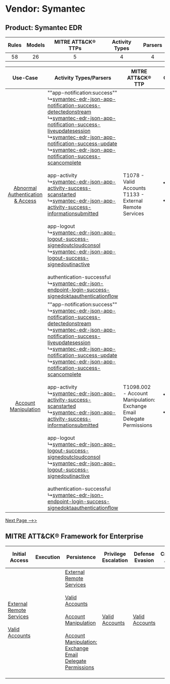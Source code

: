 Vendor: Symantec
================
Product: Symantec EDR
---------------------
| Rules | Models | MITRE ATT&CK® TTPs | Activity Types | Parsers |
|:-----:|:------:|:------------------:|:--------------:|:-------:|
|  58   |   26   |         5          |       4        |    4    |

|    Use-Case    | Activity Types/Parsers    | MITRE ATT&CK® TTP    | Content    |
|:----:| ---- | ---- | ---- |
| [Abnormal Authentication & Access](../../../UseCases/uc_abnormal_authentication_&_access.md) |  ""app-notification:success""<br> ↳[symantec-edr-json-app-notification-success-detectedonstream](Ps/pC_symantecedrjsonappnotificationsuccessdetectedonstream.md)<br> ↳[symantec-edr-json-app-notification-success-liveupdatesession](Ps/pC_symantecedrjsonappnotificationsuccessliveupdatesession.md)<br> ↳[symantec-edr-json-app-notification-success-update](Ps/pC_symantecedrjsonappnotificationsuccessupdate.md)<br> ↳[symantec-edr-json-app-notification-success-scancomplete](Ps/pC_symantecedrjsonappnotificationsuccessscancomplete.md)<br><br> app-activity<br> ↳[symantec-edr-json-app-activity-success-scanstarted](Ps/pC_symantecedrjsonappactivitysuccessscanstarted.md)<br> ↳[symantec-edr-json-app-activity-success-informationsubmitted](Ps/pC_symantecedrjsonappactivitysuccessinformationsubmitted.md)<br><br> app-logout<br> ↳[symantec-edr-json-app-logout-success-signedoutcloudconsol](Ps/pC_symantecedrjsonapplogoutsuccesssignedoutcloudconsol.md)<br> ↳[symantec-edr-json-app-logout-success-signedoutinactive](Ps/pC_symantecedrjsonapplogoutsuccesssignedoutinactive.md)<br><br> authentication-successful<br> ↳[symantec-edr-json-endpoint-login-success-signedoktaauthenticationflow](Ps/pC_symantecedrjsonendpointloginsuccesssignedoktaauthenticationflow.md)<br> | T1078 - Valid Accounts<br>T1133 - External Remote Services<br>    | [<ul><li>12 Rules</li></ul><ul><li>4 Models</li></ul>](RM/r_m_symantec_symantec_edr_Abnormal_Authentication_&_Access.md) |
|    [Account Manipulation](../../../UseCases/uc_account_manipulation.md)    |  ""app-notification:success""<br> ↳[symantec-edr-json-app-notification-success-detectedonstream](Ps/pC_symantecedrjsonappnotificationsuccessdetectedonstream.md)<br> ↳[symantec-edr-json-app-notification-success-liveupdatesession](Ps/pC_symantecedrjsonappnotificationsuccessliveupdatesession.md)<br> ↳[symantec-edr-json-app-notification-success-update](Ps/pC_symantecedrjsonappnotificationsuccessupdate.md)<br> ↳[symantec-edr-json-app-notification-success-scancomplete](Ps/pC_symantecedrjsonappnotificationsuccessscancomplete.md)<br><br> app-activity<br> ↳[symantec-edr-json-app-activity-success-scanstarted](Ps/pC_symantecedrjsonappactivitysuccessscanstarted.md)<br> ↳[symantec-edr-json-app-activity-success-informationsubmitted](Ps/pC_symantecedrjsonappactivitysuccessinformationsubmitted.md)<br><br> app-logout<br> ↳[symantec-edr-json-app-logout-success-signedoutcloudconsol](Ps/pC_symantecedrjsonapplogoutsuccesssignedoutcloudconsol.md)<br> ↳[symantec-edr-json-app-logout-success-signedoutinactive](Ps/pC_symantecedrjsonapplogoutsuccesssignedoutinactive.md)<br><br> authentication-successful<br> ↳[symantec-edr-json-endpoint-login-success-signedoktaauthenticationflow](Ps/pC_symantecedrjsonendpointloginsuccesssignedoktaauthenticationflow.md)<br> | T1098.002 - Account Manipulation: Exchange Email Delegate Permissions<br> | [<ul><li>3 Rules</li></ul><ul><li>1 Models</li></ul>](RM/r_m_symantec_symantec_edr_Account_Manipulation.md)    |
[Next Page -->>](2_ds_symantec_symantec_edr.md)

MITRE ATT&CK® Framework for Enterprise
--------------------------------------
| Initial Access                                                                                                                                   | Execution | Persistence                                                                                                                                                                                                                                                                                                                                 | Privilege Escalation                                                | Defense Evasion                                                     | Credential Access | Discovery | Lateral Movement | Collection                                                                                                                                                            | Command and Control                                                                                                                       | Exfiltration | Impact |
| ------------------------------------------------------------------------------------------------------------------------------------------------ | --------- | ------------------------------------------------------------------------------------------------------------------------------------------------------------------------------------------------------------------------------------------------------------------------------------------------------------------------------------------- | ------------------------------------------------------------------- | ------------------------------------------------------------------- | ----------------- | --------- | ---------------- | --------------------------------------------------------------------------------------------------------------------------------------------------------------------- | ----------------------------------------------------------------------------------------------------------------------------------------- | ------------ | ------ |
| [External Remote Services](https://attack.mitre.org/techniques/T1133)<br><br>[Valid Accounts](https://attack.mitre.org/techniques/T1078)<br><br> |           | [External Remote Services](https://attack.mitre.org/techniques/T1133)<br><br>[Valid Accounts](https://attack.mitre.org/techniques/T1078)<br><br>[Account Manipulation](https://attack.mitre.org/techniques/T1098)<br><br>[Account Manipulation: Exchange Email Delegate Permissions](https://attack.mitre.org/techniques/T1098/002)<br><br> | [Valid Accounts](https://attack.mitre.org/techniques/T1078)<br><br> | [Valid Accounts](https://attack.mitre.org/techniques/T1078)<br><br> |                   |           |                  | [Email Collection](https://attack.mitre.org/techniques/T1114)<br><br>[Email Collection: Email Forwarding Rule](https://attack.mitre.org/techniques/T1114/003)<br><br> | [Proxy: Multi-hop Proxy](https://attack.mitre.org/techniques/T1090/003)<br><br>[Proxy](https://attack.mitre.org/techniques/T1090)<br><br> |              |        |